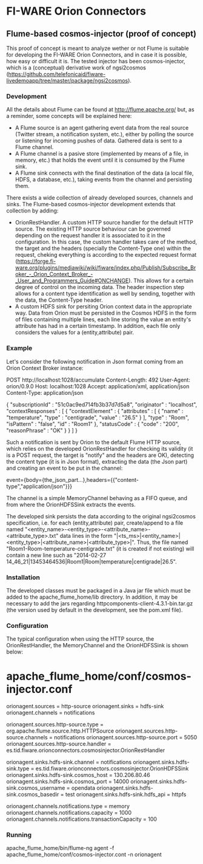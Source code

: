 # FI-WARE Orion Connectors

## Flume-based cosmos-injector (proof of concept)

This proof of concept is meant to analyze wether or not Flume is suitable for developing the FI-WARE Orion Connectors, and in case it is possible, how easy or difficult it is. The tested injector has been cosmos-injector, which is a (conceptual) derivative work of ngsi2cosmos (https://github.com/telefonicaid/fiware-livedemoapp/tree/master/package/ngsi2cosmos).

### Development

All the details about Flume can be found at http://flume.apache.org/ but, as a reminder, some concepts will be explained here:
* A Flume source is an agent gathering event data from the real source (Twitter stream, a notification system, etc.), either by polling the source or listening for incoming pushes of data. Gathered data is sent to a Flume channel.
* A Flume channel is a pasive store (implemented by means of a file, in memory, etc.) that holds the event until it is consumed by the Flume sink.
* A Flume sink connects with the final destination of the data (a local file, HDFS, a database, etc.), taking events from the channel and persisting them.

There exists a wide collection of already developed sources, channels and sinks. The Flume-based cosmos-injector development extends that collection by adding:
* OrionRestHandler. A custom HTTP source handler for the default HTTP source. The existing HTTP source behaviour can be governed depending on the request handler it is associated to it in the configuration. In this case, the custom handler takes care of the method, the target and the headers (specially the Content-Type one) within the request, cheking everything is according to the expected request format (https://forge.fi-ware.org/plugins/mediawiki/wiki/fiware/index.php/Publish/Subscribe_Broker_-_Orion_Context_Broker_-_User_and_Programmers_Guide#ONCHANGE). This allows for a certain degree of control on the incoming data. The header inspection step allows for a content type identification as well by sending, together with the data, the Content-Type header.
* A custom HDFS sink for persiting Orion context data in the appropriate way. Data from Orion must be persisted in the Cosmos HDFS in the form of files containing multiple lines, each line storing the value an entity's attribute has had in a certain timestamp. In addition, each file only considers the values for a (entity,attribute) pair.

### Example

Let's consider the following notification in Json format coming from an Orion Context Broker instance:

POST http://localhost:1028/accumulate
Content-Length: 492
User-Agent: orion/0.9.0
Host: localhost:1028
Accept: application/xml, application/json
Content-Type: application/json

{
  "subscriptionId" : "51c0ac9ed714fb3b37d7d5a8",
  "originator" : "localhost",
  "contextResponses" : [
    {
      "contextElement" : {
        "attributes" : [
          {
            "name" : "temperature",
            "type" : "centigrade",
            "value" : "26.5"
          }
        ],
        "type" : "Room",
        "isPattern" : "false",
        "id" : "Room1"
      },
      "statusCode" : {
        "code" : "200",
        "reasonPhrase" : "OK"
      }
    }
  ]
}

Such a notification is sent by Orion to the default Flume HTTP source, which relies on the developed OrionRestHandler for checking its validity (it is a POST request, the target is "notify" and the headers are OK), detecting the content type (it is in Json format), extracting the data (the Json part) and creating an event to be put in the channel:

event={body={the_json_part...},headers={{"content-type","application/json"}}}

The channel is a simple MemoryChannel behaving as a FIFO queue, and from where the OrionHDFSSink extracts the events.

The developed sink persists the data according to the original ngsi2cosmos specification, i.e. for each (entity,attribute) pair, create/append to a file named "<entity_name>-<entity_type>-<attribute_name>-<attribute_type>.txt" data lines in the form "<ts>|<ts_ms>|<entity_name>|<entity_type>|<attribute_name>|<attribute_type>|<value>". Thus, the file named "Room1-Room-temperature-centigrade.txt" (it is created if not existing) will contain a new line such as "2014-02-27 14_46_21|13453464536|Room1|Room|temperature|centigrade|26.5".

### Installation

The developed classes must be packaged in a Java jar file which must be added to the apache_flume_home/lib directory. In addition, it may be necessary to add the jars regarding httpcomponents-client-4.3.1-bin.tar.gz (the version used by default in the development, see the pom.xml file).

### Configuration

The typical configuration when using the HTTP source, the OrionRestHandler, the MemoryChannel and the OrionHDFSSink is shown below:

# apache_flume_home/conf/cosmos-injector.conf
orionagent.sources = http-source
orionagent.sinks = hdfs-sink
orionagent.channels = notifications

orionagent.sources.http-source.type = org.apache.flume.source.http.HTTPSource
orionagent.sources.http-source.channels = notifications
orionagent.sources.http-source.port = 5050
orionagent.sources.http-source.handler = es.tid.fiware.orionconnectors.cosmosinjector.OrionRestHandler

orionagent.sinks.hdfs-sink.channel = notifications
orionagent.sinks.hdfs-sink.type = es.tid.fiware.orionconnectors.cosmosinjector.OrionHDFSSink
orionagent.sinks.hdfs-sink.cosmos_host = 130.206.80.46
orionagent.sinks.hdfs-sink.cosmos_port = 14000
orionagent.sinks.hdfs-sink.cosmos_username = opendata
orionagent.sinks.hdfs-sink.cosmos_basedir = test
orionagent.sinks.hdfs-sink.hdfs_api = httpfs

orionagent.channels.notifications.type = memory
orionagent.channels.notifications.capacity = 1000
orionagent.channels.notifications.transactionCapacity = 100

### Running

apache_flume_home/bin/flume-ng agent -f apache_flume_home/conf/cosmos-injector.cont -n orionagent
